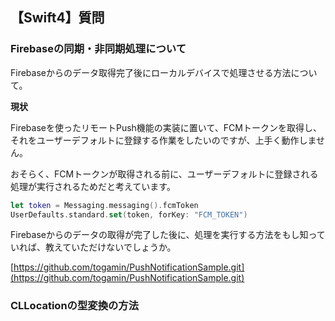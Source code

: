 ## 【Swift4】質問

### Firebaseの同期・非同期処理について

Firebaseからのデータ取得完了後にローカルデバイスで処理させる方法について。

**現状**

Firebaseを使ったリモートPush機能の実装に置いて、FCMトークンを取得し、それをユーザーデフォルトに登録する作業をしたいのですが、上手く動作しません。

おそらく、FCMトークンが取得される前に、ユーザーデフォルトに登録される処理が実行されるためだと考えています。

```swift
let token = Messaging.messaging().fcmToken
UserDefaults.standard.set(token, forKey: "FCM_TOKEN")
```

Firebaseからのデータの取得が完了した後に、処理を実行する方法をもし知っていれば、教えていただけないでしょうか。

[https://github.com/togamin/PushNotificationSample.git](https://github.com/togamin/PushNotificationSample.git)



### CLLocationの型変換の方法





